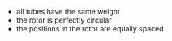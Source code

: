 - all tubes have the same weight
- the rotor is perfectly circular
- the positions in the rotor are equally spaced
